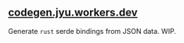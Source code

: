 ## [codegen.jyu.workers.dev](https://rustgen.jyu.workers.dev)

Generate `rust` serde bindings from JSON data. WIP.
